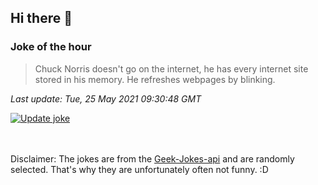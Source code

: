 ## Hi there 👋

### Joke of the hour
<!-- joke -->
>Chuck Norris doesn't go on the internet, he has every internet site stored in his memory. He refreshes webpages by blinking.
<!-- /joke -->

*Last update: Tue, 25 May 2021 09:30:48 GMT*

[![Update joke](https://github.com/nclskfm/nclskfm/actions/workflows/joke.yml/badge.svg)](https://github.com/nclskfm/nclskfm/actions/workflows/joke.yml)

<br><br>
Disclaimer: The jokes are from the [Geek-Jokes-api](https://github.com/sameerkumar18/geek-joke-api) and are randomly selected. That's why they are unfortunately often not funny. :D
